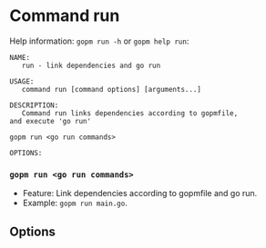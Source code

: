 Command run
====

Help information: `gopm run -h` or `gopm help run`:

	NAME:
	   run - link dependencies and go run
	
	USAGE:
	   command run [command options] [arguments...]
	
	DESCRIPTION:
	   Command run links dependencies according to gopmfile,
	and execute 'go run'
	
	gopm run <go run commands>
	
	OPTIONS:
   
### `gopm run <go run commands>`

- Feature: Link dependencies according to gopmfile and go run.
- Example: `gopm run main.go`.

## Options